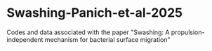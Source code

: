 # Swashing-Panich-et-al-2025
Codes and data associated with the paper "Swashing: A propulsion-independent mechanism for bacterial surface migration"

